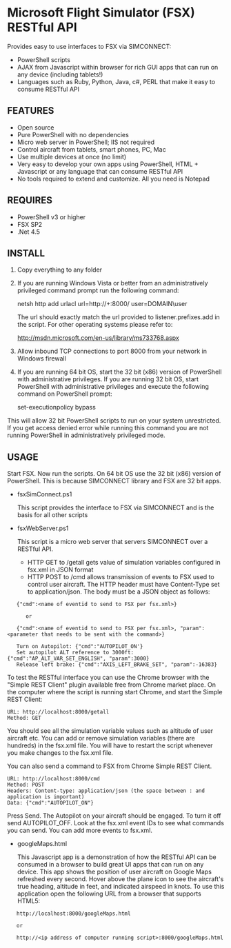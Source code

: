 Microsoft Flight Simulator (FSX) RESTful API
============================================

Provides easy to use interfaces to FSX via SIMCONNECT:

* PowerShell scripts
* AJAX from Javascript within browser for rich GUI apps that can run on any device (including tablets!)
* Languages such as Ruby, Python, Java, c#, PERL that make it easy to consume RESTful API

FEATURES
--------
* Open source
* Pure PowerShell with no dependencies
* Micro web server in PowerShell; IIS not required
* Control aircraft from tablets, smart phones, PC, Mac
* Use multiple devices at once (no limit)
* Very easy to develop your own apps using PowerShell, HTML + Javascript or any language that can consume RESTful API
* No tools required to extend and customize. All you need is Notepad

REQUIRES
--------
* PowerShell v3 or higher
* FSX SP2
* .Net 4.5

INSTALL
-------

1. Copy everything to any folder

2. If you are running Windows Vista or better from an administratively privileged command prompt run the following command:
   
   netsh http add urlacl url=http://+:8000/ user=DOMAIN\user
   
   The url should exactly match the url provided to listener.prefixes.add in the script. For other operating systems please refer to:
   
   http://msdn.microsoft.com/en-us/library/ms733768.aspx
    
3. Allow inbound TCP connections to port 8000 from your network in Windows firewall

4. If you are running 64 bit OS, start the 32 bit (x86) version of PowerShell with administrative privileges. If you are running 32 bit OS, start PowerShell with administrative privileges and execute the following command on PowerShell prompt:
    
   set-executionpolicy bypass
    
  This will allow 32 bit PowerShell scripts to run on your system unrestricted. If you get access denied error    while running this command you are not running PowerShell in administratively privileged mode.

USAGE
-----
Start FSX. Now run the scripts. On 64 bit OS use the 32 bit (x86) version of PowerShell. This is because SIMCONNECT library and FSX are 32 bit apps.

* fsxSimConnect.ps1

   This script provides the interface to FSX via SIMCONNECT and is the basis for all other scripts
    
* fsxWebServer.ps1

   This script is a micro web server that servers SIMCONNECT over a RESTful API.
   * HTTP GET to /getall gets value of simulation variables configured in fsx.xml in JSON format
   * HTTP POST to /cmd allows transmission of events to FSX used to control user aircraft. The HTTP header must have Content-Type set to application/json. The body must be a JSON object as follows:

```
   {"cmd":<name of eventid to send to FSX per fsx.xml>}

      or

   {"cmd":<name of eventid to send to FSX per fsx.xml>, "param":<parameter that needs to be sent with the command>}

   Turn on Autopilot: {"cmd":"AUTOPILOT_ON'}
   Set autopilot ALT reference to 3000ft:  {"cmd":"AP_ALT_VAR_SET_ENGLISH", "param":3000}
   Release left brake: {"cmd":"AXIS_LEFT_BRAKE_SET", "param":-16383}
```

To test the RESTful interface you can use the Chrome browser with the "Simple REST Client" plugin available free from Chrome market place. On the computer where the script is running start Chrome, and start the Simple REST Client:
    
    URL: http://localhost:8000/getall
    Method: GET

You should see all the simulation variable values such as altitude of user aircraft etc. You can add or remove simulation variables (there are hundreds) in the fsx.xml file. You will have to restart the script whenever you make changes to the fsx.xml file.

You can also send a command to FSX from Chrome Simple REST Client.

    URL: http://localhost:8000/cmd
    Method: POST
    Headers: Content-type: application/json (the space between : and application is important)
    Data: {"cmd":"AUTOPILOT_ON"}

Press Send. The Autopilot on your aircraft should be engaged. To turn it off send AUTOPILOT_OFF. Look at the fsx.xml event IDs to see what commands you can send. You can add more events to fsx.xml.

* googleMaps.html
   
   This Javascript app is a demonstration of how the RESTful API can be consumed in a browser to build great UI apps that can run on any device. This app shows the position of user aircraft on Google Maps refreshed every second. Hover above the plane icon to see the aircraft's true heading, altitude in feet, and indicated airspeed in knots. To use this application open the following URL from a browser that supports HTML5:

```   
   http://localhost:8000/googleMaps.html

   or
   
   http://<ip address of computer running script>:8000/googleMaps.html
```
